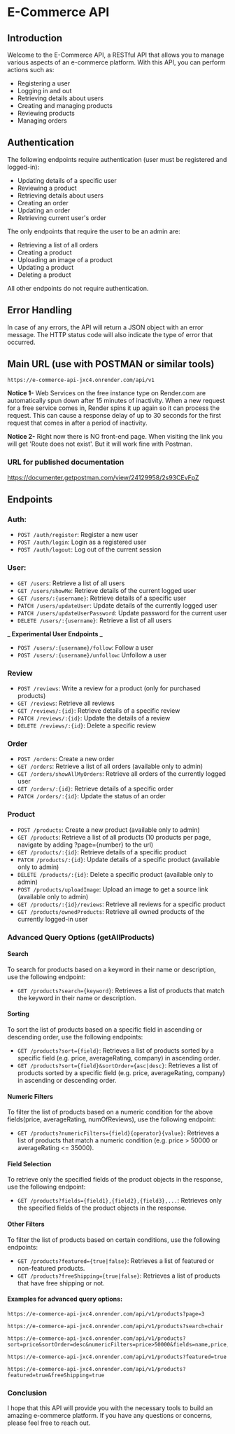 # E-Commerce API

## Introduction

Welcome to the E-Commerce API, a RESTful API that allows you to manage various aspects of an e-commerce platform. With this API, you can perform actions such as:

- Registering a user
- Logging in and out
- Retrieving details about users
- Creating and managing products
- Reviewing products
- Managing orders

## Authentication

The following endpoints require authentication (user must be registered and logged-in):

- Updating details of a specific user
- Reviewing a product
- Retrieving details about users
- Creating an order
- Updating an order
- Retrieving current user's order

The only endpoints that require the user to be an admin are:

- Retrieving a list of all orders
- Creating a product
- Uploading an image of a product
- Updating a product
- Deleting a product

All other endpoints do not require authentication.

## Error Handling

In case of any errors, the API will return a JSON object with an error message. The HTTP status code will also indicate the type of error that occurred.

## Main URL (use with POSTMAN or similar tools)

```
https://e-commerce-api-jxc4.onrender.com/api/v1
```

**Notice 1-**
Web Services on the free instance type on Render.com are automatically spun down after 15 minutes of inactivity. When a new request for a free service comes in, Render spins it up again so it can process the request.
This can cause a response delay of up to 30 seconds for the first request that comes in after a period of inactivity.

**Notice 2-**
Right now there is NO front-end page. When visiting the link you will get 'Route does not exist'.
But it will work fine with Postman.

### URL for published documentation

https://documenter.getpostman.com/view/24129958/2s93CEvFpZ

## Endpoints

### Auth:

- `POST /auth/register`: Register a new user
- `POST /auth/login`: Login as a registered user
- `POST /auth/logout`: Log out of the current session

### User:

- `GET /users`: Retrieve a list of all users
- `GET /users/showMe`: Retrieve details of the current logged user
- `GET /users/:{username}`: Retrieve details of a specific user
- `PATCH /users/updateUser`: Update details of the currently logged user
- `PATCH /users/updateUserPassword`: Update password for the current user
- `DELETE /users/:{username}`: Retrieve a list of all users

**_ Experimental User Endpoints _**

- `POST /users/:{username}/follow`: Follow a user
- `POST /users/:{username}/unfollow`: Unfollow a user

### Review

- `POST /reviews`: Write a review for a product (only for purchased products)
- `GET /reviews`: Retrieve all reviews
- `GET /reviews/:{id}`: Retrieve details of a specific review
- `PATCH /reviews/:{id}`: Update the details of a review
- `DELETE /reviews/:{id}`: Delete a specific review

### Order

- `POST /orders`: Create a new order
- `GET /orders`: Retrieve a list of all orders (available only to admin)
- `GET /orders/showAllMyOrders`: Retrieve all orders of the currently logged user
- `GET /orders/:{id}`: Retrieve details of a specific order
- `PATCH /orders/:{id}`: Update the status of an order

### Product

- `POST /products`: Create a new product (available only to admin)
- `GET /products`: Retrieve a list of all products (10 products per page, navigate by adding ?page={number} to the url)
- `GET /products/:{id}`: Retrieve details of a specific product
- `PATCH /products/:{id}`: Update details of a specific product (available only to admin)
- `DELETE /products/:{id}`: Delete a specific product (available only to admin)
- `POST /products/uploadImage`: Upload an image to get a source link (available only to admin)
- `GET /products/:{id}/reviews`: Retrieve all reviews for a specific product
- `GET /products/ownedProducts`: Retrieve all owned products of the currently logged-in user

### Advanced Query Options (getAllProducts)

#### Search

To search for products based on a keyword in their name or description, use the following endpoint:

- `GET /products?search={keyword}`: Retrieves a list of products that match the keyword in their name or description.

#### Sorting

To sort the list of products based on a specific field in ascending or descending order, use the following endpoints:

- `GET /products?sort={field}`: Retrieves a list of products sorted by a specific field (e.g. price, averageRating, company) in ascending order.
- `GET /products?sort={field}&sortOrder={asc|desc}`: Retrieves a list of products sorted by a specific field (e.g. price, averageRating, company) in ascending or descending order.

#### Numeric Filters

To filter the list of products based on a numeric condition for the above fields(price, averageRating, numOfReviews), use the following endpoint:

- `GET /products?numericFilters={field}{operator}{value}`: Retrieves a list of products that match a numeric condition (e.g. price > 50000 or averageRating <= 35000).

#### Field Selection

To retrieve only the specified fields of the product objects in the response, use the following endpoint:

- `GET /products?fields={field1},{field2},{field3},...`: Retrieves only the specified fields of the product objects in the response.

#### Other Filters

To filter the list of products based on certain conditions, use the following endpoints:

- `GET /products?featured={true|false}`: Retrieves a list of featured or non-featured products.
- `GET /products?freeShipping={true|false}`: Retrieves a list of products that have free shipping or not.

#### Examples for advanced query options:

```
https://e-commerce-api-jxc4.onrender.com/api/v1/products?page=3
```

```
https://e-commerce-api-jxc4.onrender.com/api/v1/products?search=chair
```

```
https://e-commerce-api-jxc4.onrender.com/api/v1/products?sort=price&sortOrder=desc&numericFilters=price>50000&fields=name,price,company
```

```
https://e-commerce-api-jxc4.onrender.com/api/v1/products?featured=true
```

```
https://e-commerce-api-jxc4.onrender.com/api/v1/products?featured=true&freeShipping=true
```

### Conclusion

I hope that this API will provide you with the necessary tools to build an amazing e-commerce platform. If you have any questions or concerns, please feel free to reach out.
